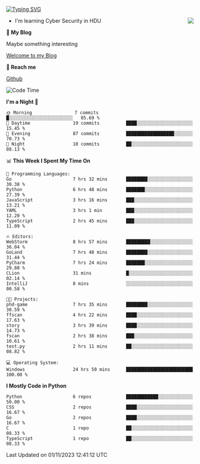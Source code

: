 [![Typing SVG](https://readme-typing-svg.herokuapp.com?font=Fira+Code&pause=1000&random=false&width=450&height=60&lines=Hello+%F0%9F%91%8B%F0%9F%8F%BB;I'm+JBNRZ)](https://git.io/typing-svg)

<a href="#">
  <img align="right" src="https://github-readme-stats.vercel.app/api?username=JBNRZ&show_icons=true&bg_color=15,f2f7fd,E0EAFC" />
</a>

- I'm learning Cyber Security in HDU

 **🌱 My Blog**

Maybe something interesting

[Welcome to my Blog](https://jbnrz.com.cn/)

 **💬 Reach me** 

[Github](https://github.com/JBNRZ)


<!--START_SECTION:waka-->
![Code Time](http://img.shields.io/badge/Code%20Time-72%20hrs%2031%20mins-blue)

**I'm a Night 🦉** 

```text
🌞 Morning                7 commits           █░░░░░░░░░░░░░░░░░░░░░░░░   05.69 % 
🌆 Daytime                19 commits          ████░░░░░░░░░░░░░░░░░░░░░   15.45 % 
🌃 Evening                87 commits          ██████████████████░░░░░░░   70.73 % 
🌙 Night                  10 commits          ██░░░░░░░░░░░░░░░░░░░░░░░   08.13 % 
```


📊 **This Week I Spent My Time On** 

```text
💬 Programming Languages: 
Go                       7 hrs 32 mins       ████████░░░░░░░░░░░░░░░░░   30.38 % 
Python                   6 hrs 48 mins       ███████░░░░░░░░░░░░░░░░░░   27.39 % 
JavaScript               3 hrs 16 mins       ███░░░░░░░░░░░░░░░░░░░░░░   13.21 % 
YAML                     3 hrs 1 min         ███░░░░░░░░░░░░░░░░░░░░░░   12.20 % 
TypeScript               2 hrs 45 mins       ███░░░░░░░░░░░░░░░░░░░░░░   11.09 % 

🔥 Editors: 
WebStorm                 8 hrs 57 mins       █████████░░░░░░░░░░░░░░░░   36.04 % 
GoLand                   7 hrs 48 mins       ████████░░░░░░░░░░░░░░░░░   31.44 % 
PyCharm                  7 hrs 24 mins       ███████░░░░░░░░░░░░░░░░░░   29.80 % 
CLion                    31 mins             █░░░░░░░░░░░░░░░░░░░░░░░░   02.14 % 
IntelliJ                 8 mins              ░░░░░░░░░░░░░░░░░░░░░░░░░   00.58 % 

🐱‍💻 Projects: 
phd-game                 7 hrs 35 mins       ████████░░░░░░░░░░░░░░░░░   30.59 % 
ffscan                   4 hrs 22 mins       ████░░░░░░░░░░░░░░░░░░░░░   17.63 % 
story                    3 hrs 39 mins       ████░░░░░░░░░░░░░░░░░░░░░   14.73 % 
fscan                    2 hrs 38 mins       ███░░░░░░░░░░░░░░░░░░░░░░   10.61 % 
test.py                  2 hrs 11 mins       ██░░░░░░░░░░░░░░░░░░░░░░░   08.82 % 

💻 Operating System: 
Windows                  24 hrs 50 mins      █████████████████████████   100.00 % 
```

**I Mostly Code in Python** 

```text
Python                   6 repos             ████████████░░░░░░░░░░░░░   50.00 % 
CSS                      2 repos             ████░░░░░░░░░░░░░░░░░░░░░   16.67 % 
Go                       2 repos             ████░░░░░░░░░░░░░░░░░░░░░   16.67 % 
C                        1 repo              ██░░░░░░░░░░░░░░░░░░░░░░░   08.33 % 
TypeScript               1 repo              ██░░░░░░░░░░░░░░░░░░░░░░░   08.33 % 
```




 Last Updated on 01/11/2023 12:41:12 UTC
<!--END_SECTION:waka-->
